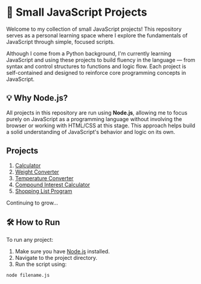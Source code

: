 # 📁 Small JavaScript Projects

Welcome to my collection of small JavaScript projects! This repository serves as a personal learning space where I explore the fundamentals of JavaScript through simple, focused scripts.

Although I come from a Python background, I'm currently learning JavaScript and using these projects to build fluency in the language — from syntax and control structures to functions and logic flow. Each project is self-contained and designed to reinforce core programming concepts in JavaScript.

## 💡 Why Node.js?

All projects in this repository are run using **Node.js**, allowing me to focus purely on JavaScript as a programming language without involving the browser or working with HTML/CSS at this stage. This approach helps build a solid understanding of JavaScript's behavior and logic on its own.

## Projects
1. [Calculator](/calculator/main.js)
2. [Weight Converter](/weight-converter/main.js)
3. [Temperature Converter](/temp-converter/main.js)
4. [Compound Interest Calculator](/compound-interest/main.js)
5. [Shopping List Program](/shopping-list-program/main.js)

Continuing to grow...

## 🛠️ How to Run

To run any project:

1. Make sure you have [Node.js](https://nodejs.org/) installed.
2. Navigate to the project directory.
3. Run the script using:

```bash
node filename.js
```